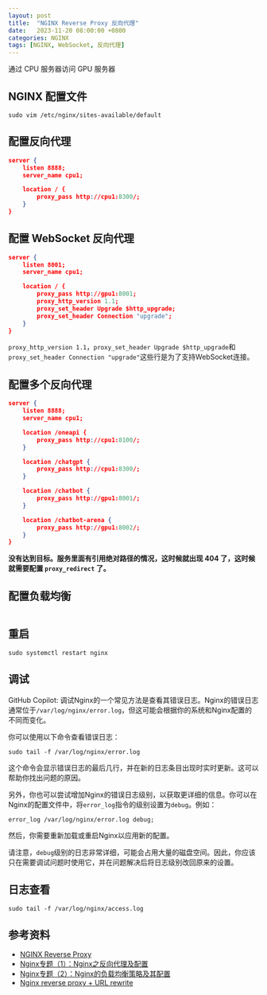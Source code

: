 ```yaml
---
layout: post
title:  "NGINX Reverse Proxy 反向代理"
date:   2023-11-20 08:00:00 +0800
categories: NGINX
tags: [NGINX, WebSocket, 反向代理]
---
```


通过 CPU 服务器访问 GPU 服务器

## NGINX  配置文件
```shell
sudo vim /etc/nginx/sites-available/default
```

## 配置反向代理
```json
server {
    listen 8888;
    server_name cpu1;

    location / {
        proxy_pass http://cpu1:8300/;
    }
}
```

## 配置 WebSocket 反向代理
```json
server {
    listen 8001;
    server_name cpu1;

    location / {
        proxy_pass http://gpu1:8001;
        proxy_http_version 1.1;
        proxy_set_header Upgrade $http_upgrade;
        proxy_set_header Connection "upgrade";
    }
}
```

`proxy_http_version 1.1`，`proxy_set_header Upgrade $http_upgrade`和`proxy_set_header Connection "upgrade"`这些行是为了支持WebSocket连接。

## 配置多个反向代理
```json
server {
    listen 8888;
    server_name cpu1;

    location /oneapi {
        proxy_pass http://cpu1:8100/;
    }

    location /chatgpt {
        proxy_pass http://cpu1:8300/;
    }

    location /chatbot {
        proxy_pass http://gpu1:8001/;
    }

    location /chatbot-arena {
        proxy_pass http://gpu1:8002/;
    }
}
```

**没有达到目标。服务里面有引用绝对路径的情况，这时候就出现 404 了，这时候就需要配置 `proxy_redirect` 了。**

## 配置负载均衡
```json
```

## 重启
```shell
sudo systemctl restart nginx
```

## 调试
GitHub Copilot: 调试Nginx的一个常见方法是查看其错误日志。Nginx的错误日志通常位于`/var/log/nginx/error.log`，但这可能会根据你的系统和Nginx配置的不同而变化。

你可以使用以下命令查看错误日志：

```shell
sudo tail -f /var/log/nginx/error.log
```

这个命令会显示错误日志的最后几行，并在新的日志条目出现时实时更新。这可以帮助你找出问题的原因。

另外，你也可以尝试增加Nginx的错误日志级别，以获取更详细的信息。你可以在Nginx的配置文件中，将`error_log`指令的级别设置为`debug`。例如：

```nginx
error_log /var/log/nginx/error.log debug;
```

然后，你需要重新加载或重启Nginx以应用新的配置。

请注意，`debug`级别的日志非常详细，可能会占用大量的磁盘空间。因此，你应该只在需要调试问题时使用它，并在问题解决后将日志级别改回原来的设置。

## 日志查看
```shell
sudo tail -f /var/log/nginx/access.log
```
 
## 参考资料
* [NGINX Reverse Proxy](https://docs.nginx.com/nginx/admin-guide/web-server/reverse-proxy/)
* [Nginx专题（1）：Nginx之反向代理及配置](https://college.creditease.cn/detail/321)
* [Nginx专题（2）：Nginx的负载均衡策略及其配置](https://college.creditease.cn/detail/330)
* [Nginx reverse proxy + URL rewrite](https://serverfault.com/questions/379675/nginx-reverse-proxy-url-rewrite)
